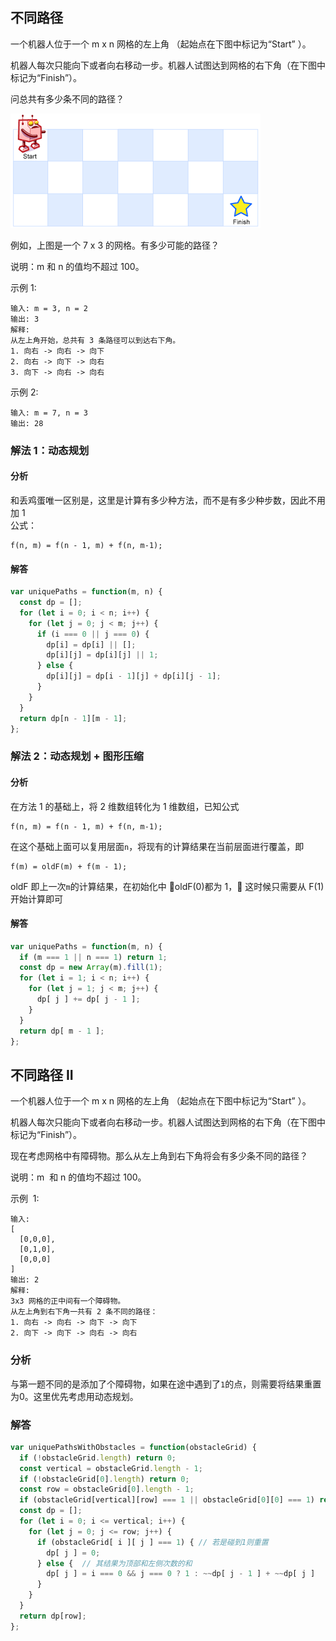 ## 不同路径

一个机器人位于一个 m x n 网格的左上角 （起始点在下图中标记为“Start” ）。

机器人每次只能向下或者向右移动一步。机器人试图达到网格的右下角（在下图中标记为“Finish”）。

问总共有多少条不同的路径？

<img src="../../../static/不同路径.png">

例如，上图是一个 7 x 3 的网格。有多少可能的路径？

说明：m 和 n 的值均不超过 100。

示例 1:

```
输入: m = 3, n = 2
输出: 3
解释:
从左上角开始，总共有 3 条路径可以到达右下角。
1. 向右 -> 向右 -> 向下
2. 向右 -> 向下 -> 向右
3. 向下 -> 向右 -> 向右
```

示例 2:

```
输入: m = 7, n = 3
输出: 28
```

### 解法 1：动态规划

#### 分析

和丢鸡蛋唯一区别是，这里是计算有多少种方法，而不是有多少种步数，因此不用加 1  
公式：

```
f(n, m) = f(n - 1, m) + f(n, m-1);
```

#### 解答

```javascript
var uniquePaths = function(m, n) {
  const dp = [];
  for (let i = 0; i < n; i++) {
    for (let j = 0; j < m; j++) {
      if (i === 0 || j === 0) {
        dp[i] = dp[i] || [];
        dp[i][j] = dp[i][j] || 1;
      } else {
        dp[i][j] = dp[i - 1][j] + dp[i][j - 1];
      }
    }
  }
  return dp[n - 1][m - 1];
};
```

### 解法 2：动态规划 + 图形压缩

#### 分析

在方法 1 的基础上，将 2 维数组转化为 1 维数组，已知公式

```
f(n, m) = f(n - 1, m) + f(n, m-1);
```

在这个基础上面可以复用层面`n`，将现有的计算结果在当前层面进行覆盖，即

```
f(m) = oldF(m) + f(m - 1);
```

oldF 即上一次`m`的计算结果，在初始化中 oldF(0)都为 1， 这时候只需要从 F(1)开始计算即可

#### 解答

```javascript
var uniquePaths = function(m, n) {
  if (m === 1 || n === 1) return 1;
  const dp = new Array(m).fill(1);
  for (let i = 1; i < n; i++) {
    for (let j = 1; j < m; j++) {
      dp[ j ] += dp[ j - 1 ];
    }
  }
  return dp[ m - 1 ];
};
```


## 不同路径 II
一个机器人位于一个 m x n 网格的左上角 （起始点在下图中标记为“Start” ）。

机器人每次只能向下或者向右移动一步。机器人试图达到网格的右下角（在下图中标记为“Finish”）。

现在考虑网格中有障碍物。那么从左上角到右下角将会有多少条不同的路径？

说明：m  和 n 的值均不超过 100。

示例  1:

```
输入:
[
  [0,0,0],
  [0,1,0],
  [0,0,0]
]
输出: 2
解释:
3x3 网格的正中间有一个障碍物。
从左上角到右下角一共有 2 条不同的路径：
1. 向右 -> 向右 -> 向下 -> 向下
2. 向下 -> 向下 -> 向右 -> 向右
```

### 分析
与第一题不同的是添加了个障碍物，如果在途中遇到了`1`的点，则需要将结果重置为0。这里优先考虑用动态规划。

### 解答
```javascript
var uniquePathsWithObstacles = function(obstacleGrid) {
  if (!obstacleGrid.length) return 0;
  const vertical = obstacleGrid.length - 1;
  if (!obstacleGrid[0].length) return 0;
  const row = obstacleGrid[0].length - 1;
  if (obstacleGrid[vertical][row] === 1 || obstacleGrid[0][0] === 1) return 0;
  const dp = [];
  for (let i = 0; i <= vertical; i++) {
    for (let j = 0; j <= row; j++) {
      if (obstacleGrid[ i ][ j ] === 1) { // 若是碰到1则重置
        dp[ j ] = 0;
      } else {  // 其结果为顶部和左侧次数的和
        dp[ j ] = i === 0 && j === 0 ? 1 : ~~dp[ j - 1 ] + ~~dp[ j ]
      }
    }
  }
  return dp[row];
};
```